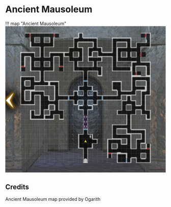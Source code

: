 # Ancient Mausoleum

!!! map "Ancient Mausoleum"
    ![](img/ancient-mausoleum.jpg)

## Credits

Ancient Mausoleum map provided by Ogarith